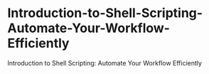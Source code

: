# Introduction-to-Shell-Scripting-Automate-Your-Workflow-Efficiently
Introduction to Shell Scripting: Automate Your Workflow Efficiently

